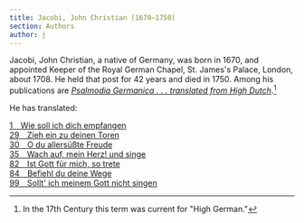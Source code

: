 ```yaml
---
title: Jacobi, John Christian (1670–1750)
section: Authors
author: j
---
```


Jacobi, John Christian, a native of Germany, was born in 1670, and appointed Keeper of the Royal German Chapel, St. James's Palace, London, about 1708. He held that post for 42 years and died in 1750. Among his publications are [*Psalmodia Germanica . . . translated from High Dutch*](/indexs/sources/psalmodia_germanica/).[^1] 

He has translated: 

[1&emsp;Wie soll ich dich empfangen](/hymns/001)  
[29&emsp;Zieh ein zu deinen Toren](/hymns/029)  
[30&emsp;O du allersüßte Freude](/hymns/030)  
[35&emsp;Wach auf, mein Herz! und singe](/hymns/035)  
[82&emsp;Ist Gott für mich, so trete](/hymns/082)  
[84&emsp;Befiehl du deine Wege](/hymns/084)  
[99&emsp;Sollt' ich meinem Gott nicht singen](/hymns/099)  

[^1]: In the 17th Century this term was current for "High German."

